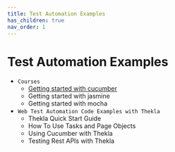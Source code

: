 ```yaml
---
title: Test Automation Examples
has_children: true
nav_order: 1
---
```


# Test Automation Examples

* ``Courses``
    * [Getting started with cucumber](courses/cucumber/README.md)
    * Getting started with jasmine
    * Getting started with mocha
* ``Web Test Automation Code Examples with Thekla``
    * Thekla Quick Start Guide
    * How To Use Tasks and Page Objects
    * Using Cucumber with Thekla
    * Testing Rest APIs with Thekla